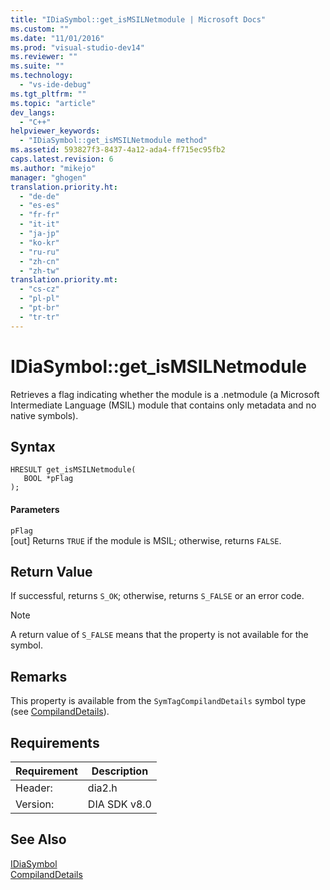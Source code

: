 ```yaml
---
title: "IDiaSymbol::get_isMSILNetmodule | Microsoft Docs"
ms.custom: ""
ms.date: "11/01/2016"
ms.prod: "visual-studio-dev14"
ms.reviewer: ""
ms.suite: ""
ms.technology: 
  - "vs-ide-debug"
ms.tgt_pltfrm: ""
ms.topic: "article"
dev_langs: 
  - "C++"
helpviewer_keywords: 
  - "IDiaSymbol::get_isMSILNetmodule method"
ms.assetid: 593827f3-8437-4a12-ada4-ff715ec95fb2
caps.latest.revision: 6
ms.author: "mikejo"
manager: "ghogen"
translation.priority.ht: 
  - "de-de"
  - "es-es"
  - "fr-fr"
  - "it-it"
  - "ja-jp"
  - "ko-kr"
  - "ru-ru"
  - "zh-cn"
  - "zh-tw"
translation.priority.mt: 
  - "cs-cz"
  - "pl-pl"
  - "pt-br"
  - "tr-tr"
---
```

# IDiaSymbol::get_isMSILNetmodule
Retrieves a flag indicating whether the module is a .netmodule (a Microsoft Intermediate Language (MSIL) module that contains only metadata and no native symbols).  
  
## Syntax  
  
```cpp#  
HRESULT get_isMSILNetmodule(  
   BOOL *pFlag  
);  
```  
  
#### Parameters  
 `pFlag`  
 [out] Returns `TRUE` if the module is MSIL; otherwise, returns `FALSE`.  
  
## Return Value  
 If successful, returns `S_OK`; otherwise, returns `S_FALSE` or an error code.  
  
> [!NOTE]
>  A return value of `S_FALSE` means that the property is not available for the symbol.  
  
## Remarks  
 This property is available from the `SymTagCompilandDetails` symbol type (see [CompilandDetails](../../debugger/debug-interface-access/compilanddetails.md)).  
  
## Requirements  
  
|Requirement|Description|  
|-----------------|-----------------|  
|Header:|dia2.h|  
|Version:|DIA SDK v8.0|  
  
## See Also  
 [IDiaSymbol](../../debugger/debug-interface-access/idiasymbol.md)   
 [CompilandDetails](../../debugger/debug-interface-access/compilanddetails.md)